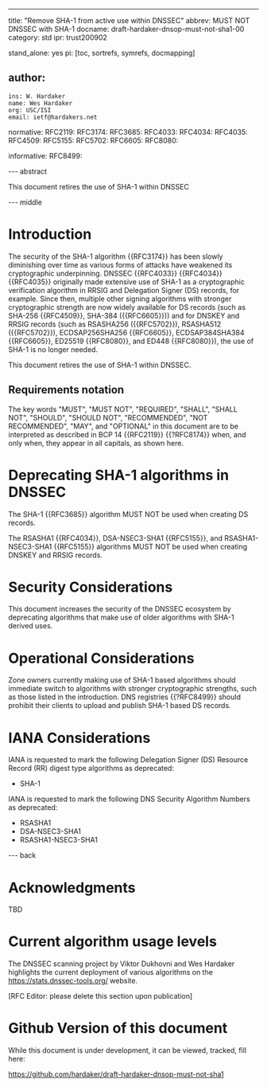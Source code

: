 ---
title: "Remove SHA-1 from active use within DNSSEC"
abbrev: MUST NOT DNSSEC with SHA-1
docname: draft-hardaker-dnsop-must-not-sha1-00
category: std
ipr: trust200902

stand_alone: yes
pi: [toc, sortrefs, symrefs, docmapping]

author:
  -
    ins: W. Hardaker
    name: Wes Hardaker
    org: USC/ISI
    email: ietf@hardakers.net

normative:
  RFC2119:
  RFC3174:
  RFC3685:
  RFC4033:
  RFC4034:
  RFC4035:
  RFC4509:
  RFC5155:
  RFC5702:
  RFC6605:
  RFC8080:

informative:
  RFC8499:


--- abstract

This document retires the use of SHA-1 within DNSSEC

--- middle

# Introduction

The security of the SHA-1 algorithm {{RFC3174}} has been slowly
diminishing over time as various forms of attacks have weakened its
cryptographic underpinning.  DNSSEC {{RFC4033}} {{RFC4034}}
{{RFC4035}} originally made extensive use of SHA-1 as a cryptographic
verification algorithm in RRSIG and Delegation Signer (DS) records,
for example.  Since then, multiple other signing algorithms with
stronger cryptographic strength are now widely available for DS
records (such as SHA-256 {{RFC4509}}, SHA-384 ({{RFC6605}})) and for
DNSKEY and RRSIG records (such as RSASHA256 ({{RFC5702}}), RSASHA512
({{RFC5702}}), ECDSAP256SHA256 {{RFC6605}}, ECDSAP384SHA384
{{RFC6605}}, ED25519 {{RFC8080}}, and ED448 {{RFC8080}}), the use of
SHA-1 is no longer needed.

This document retires the use of SHA-1 within DNSSEC.

## Requirements notation

   The key words "MUST", "MUST NOT", "REQUIRED", "SHALL", "SHALL NOT",
   "SHOULD", "SHOULD NOT", "RECOMMENDED", "NOT RECOMMENDED", "MAY",
   and "OPTIONAL" in this document are to be interpreted as described
   in BCP 14 {{RFC2119}} {{?RFC8174}} when, and only when, they appear
   in all capitals, as shown here.

# Deprecating SHA-1 algorithms in DNSSEC

The SHA-1 {{RFC3685}} algorithm MUST NOT be used when creating DS records.

The RSASHA1 {{RFC4034}}, DSA-NSEC3-SHA1 {{RFC5155}},
and RSASHA1-NSEC3-SHA1 {{RFC5155}} algorithms MUST NOT be used when
creating DNSKEY and RRSIG records. 

# Security Considerations

This document increases the security of the DNSSEC ecosystem by
deprecating algorithms that make use of older algorithms with SHA-1
derived uses.

# Operational Considerations

Zone owners currently making use of SHA-1 based algorithms should
immediate switch to algorithms with stronger cryptographic strengths,
such as those listed in the introduction.  DNS registries {{?RFC8499}}
should prohibit their clients to upload and publish SHA-1 based DS
records.

# IANA Considerations

IANA is requested to mark the following Delegation Signer (DS)
Resource Record (RR) digest type algorithms as deprecated:

- SHA-1

IANA is requested to mark the following DNS Security Algorithm Numbers
as deprecated:

- RSASHA1
- DSA-NSEC3-SHA1
- RSASHA1-NSEC3-SHA1

--- back

# Acknowledgments

TBD

# Current algorithm usage levels

The DNSSEC scanning project by Viktor Dukhovni and Wes Hardaker
highlights the current deployment of various algorithms on the
https://stats.dnssec-tools.org/ website.

[RFC Editor: please delete this section upon publication]

# Github Version of this document

While this document is under development, it can be viewed, tracked,
fill here:

https://github.com/hardaker/draft-hardaker-dnsop-must-not-sha1

